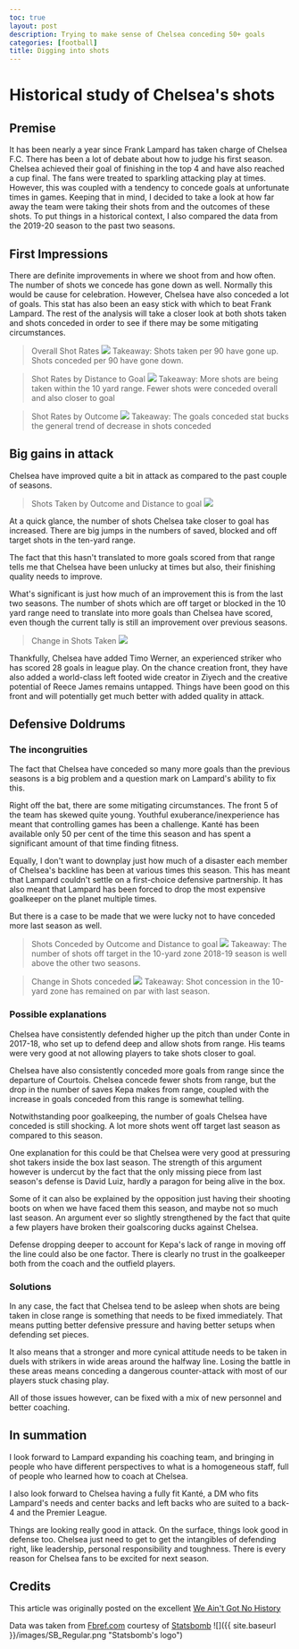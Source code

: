 ```yaml
---
toc: true
layout: post
description: Trying to make sense of Chelsea conceding 50+ goals
categories: [football]
title: Digging into shots
---
```


# Historical study of Chelsea's shots

## Premise
It has been nearly a year since Frank Lampard has taken charge of Chelsea F.C. There has been a lot of debate about how to judge his first season. Chelsea achieved their goal of finishing in the top 4 and have also reached a cup final. The fans were treated to sparkling attacking play at times. However, this was coupled with a tendency to concede goals at unfortunate times in games. Keeping that in mind, I decided to take a look at how far away the team were taking their shots from and the outcomes of these shots. To put things in a historical context, I also compared the data from the 2019-20 season to the past two seasons.

## First Impressions
There are definite improvements in where we shoot from and how often. The number of shots we concede has gone down as well. Normally this would be cause for celebration. However, Chelsea have also conceded a lot of goals. This stat has also been an easy stick with which to beat Frank Lampard. The rest of the analysis will take a closer look at both shots taken and shots conceded in order to see if there may be some mitigating circumstances.
> Overall Shot Rates
![](https://i.imgur.com/l9ZXMhy.png)
> Takeaway: Shots taken per 90 have gone up. Shots conceded per 90 have gone down.<br/>

> Shot Rates by Distance to Goal
![](https://i.imgur.com/nSuI0VW.png)
> Takeaway: More shots are being taken within the 10 yard range. Fewer shots were conceded overall and also closer to goal<br/>

> Shot Rates by Outcome
![](https://i.imgur.com/1MSPfwp.png)
> Takeaway: The goals conceded stat bucks the general trend of decrease in shots conceded<br/>

## Big gains in attack
Chelsea have improved quite a bit in attack as compared to the past couple of seasons.
> Shots Taken by Outcome and Distance to goal
![](https://i.imgur.com/YtBHM4b.png)

At a quick glance, the number of shots Chelsea take closer to goal has increased. There are big jumps in the numbers of saved, blocked and off target shots in the ten-yard range.

The fact that this hasn't translated to more goals scored from that range tells me that Chelsea have been unlucky at times but also, their finishing quality needs to improve. 

What's significant is just how much of an improvement this is from the last two seasons. The number of shots which are off target or blocked in the 10 yard range need to translate into more goals than Chelsea have scored, even though the current tally is still an improvement over previous seasons.

> Change in Shots Taken
![](https://i.imgur.com/zBf96XY.png)

Thankfully, Chelsea have added Timo Werner, an experienced striker who has scored 28 goals in league play. On the chance creation front, they have also added a world-class left footed wide creator in Ziyech and the creative potential of Reece James remains untapped. Things have been good on this front and will potentially get much better with added quality in attack.

## Defensive Doldrums

### The incongruities

The fact that Chelsea have conceded so many more goals than the previous seasons is a big problem and a question mark on Lampard's ability to fix this.

Right off the bat, there are some mitigating circumstances. The front 5 of the team has skewed quite young. Youthful exuberance/inexperience has meant that controlling games has been a challenge. Kanté has been available only 50 per cent of the time this season and has spent a significant amount of that time finding fitness. 

Equally, I don't want to downplay just how much of a disaster each member of Chelsea's backline has been at various times this season. This has meant that Lampard couldn't settle on a first-choice defensive partnership. It has also meant that Lampard has been forced to drop the most expensive goalkeeper on the planet multiple times. 

But there is a case to be made that we were lucky not to have conceded more last season as well.
> Shots Conceded by Outcome and Distance to goal
![](https://i.imgur.com/S1Xpl4a.png)
> Takeaway: The number of shots off target in the 10-yard zone 2018-19 season is well above the other two seasons.<br/>

> Change in Shots conceded
![](https://i.imgur.com/qTDOKso.png)
> Takeaway: Shot concession in the 10-yard zone has remained on par with last season.

### Possible explanations
Chelsea have consistently defended higher up the pitch than under Conte in 2017-18, who set up to defend deep and allow shots from range. His teams were very good at not allowing players to take shots closer to goal. 

Chelsea have also consistently conceded more goals from range since the departure of Courtois. Chelsea concede fewer shots from range, but the drop in the number of saves Kepa makes from range, coupled with the increase in goals conceded from this range is somewhat telling. 

Notwithstanding poor goalkeeping, the number of goals Chelsea have conceded is still shocking. A lot more shots went off target last season as compared to this season.

One explanation for this could be that Chelsea were very good at pressuring shot takers inside the box last season. The strength of this argument however is undercut by the fact that the only missing piece from last season's defense is David Luiz, hardly a paragon for being alive in the box.

Some of it can also be explained by the opposition just having their shooting boots on when we have faced them this season, and maybe not so much last season. An argument ever so slightly strengthened by the fact that quite a few players have broken their goalscoring ducks against Chelsea. 

Defense dropping deeper to account for Kepa's lack of range in moving off the line could also be one factor. There is clearly no trust in the goalkeeper both from the coach and the outfield players.

### Solutions
In any case, the fact that Chelsea tend to be asleep when shots are being taken in close range is something that needs to be fixed immediately. That means putting better defensive pressure and having better setups when defending set pieces. 

It also means that a stronger and more cynical attitude needs to be taken in duels with strikers in wide areas around the halfway line. Losing the battle in these areas means conceding a dangerous counter-attack with most of our players stuck chasing play.

All of those issues however, can be fixed with a mix of new personnel and better coaching. 

## In summation
I look forward to Lampard expanding his coaching team, and bringing in people who have different perspectives to what is a homogeneous staff, full of people who learned how to coach at Chelsea. 

I also look forward to Chelsea having a fully fit Kanté, a DM who fits Lampard's needs and center backs and left backs who are suited to a back-4 and the Premier League.

Things are looking really good in attack. On the surface, things look good in defense too. Chelsea just need to get to get the intangibles of defending right, like leadership, personal responsibility and toughness. There is every reason for Chelsea fans to be excited for next season.

## Credits
This article was originally posted on the excellent [We Ain't Got No History](https://weaintgotnohistory.sbnation.com/2020/8/6/21356985/digging-into-shots)

Data was taken from [Fbref.com](https://fbref.com/en/) courtesy of [Statsbomb](https://statsbomb.com/)
![]({{ site.baseurl }}/images/SB_Regular.png "Statsbomb's logo")